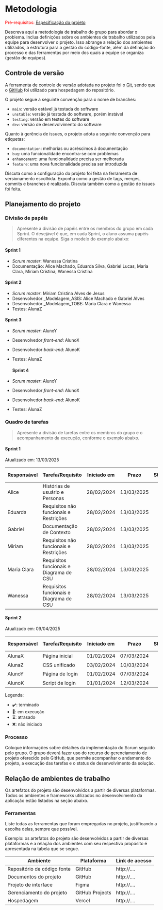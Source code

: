 
# Metodologia

<span style="color:red">Pré-requisitos: <a href="02-Especificacao.md"> Especificação do projeto</a></span>

Descreva aqui a metodologia de trabalho do grupo para abordar o problema. Inclua definições sobre os ambientes de trabalho utilizados pela equipe para desenvolver o projeto. Isso abrange a relação dos ambientes utilizados, a estrutura para a gestão do código-fonte, além da definição do processo e das ferramentas por meio dos quais a equipe se organiza (gestão de equipes).

## Controle de versão

A ferramenta de controle de versão adotada no projeto foi o [Git](https://git-scm.com/), sendo que o [GitHub](https://github.com) foi utilizado para hospedagem do repositório.

O projeto segue a seguinte convenção para o nome de branches:

- `main`: versão estável já testada do software
- `unstable`: versão já testada do software, porém instável
- `testing`: versão em testes do software
- `dev`: versão de desenvolvimento do software

Quanto à gerência de issues, o projeto adota a seguinte convenção para etiquetas:

- `documentation`: melhorias ou acréscimos à documentação
- `bug`: uma funcionalidade encontra-se com problemas
- `enhancement`: uma funcionalidade precisa ser melhorada
- `feature`: uma nova funcionalidade precisa ser introduzida

Discuta como a configuração do projeto foi feita na ferramenta de versionamento escolhida. Exponha como a gestão de tags, merges, commits e branches é realizada. Discuta também como a gestão de issues foi feita.

## Planejamento do projeto

###  Divisão de papéis

> Apresente a divisão de papéis entre os membros do grupo em cada Sprint. O desejável é que, em cada Sprint, o aluno assuma papéis diferentes na equipe. Siga o modelo do exemplo abaixo:

#### Sprint 1
- _Scrum master_: Wanessa Cristina
- Documentação: Alice Machado, Eduarda Silva, Gabriel Lucas, Maria Clara, Miriam Cristina, Wanessa Cristina

#### Sprint 2
- _Scrum master_: Míriam Cristina Alves de Jesus
- Desenvolvedor _Modelagem_ASIS: Alice Machado e Gabriel Alves
- Desenvolvedor _Modelagem_TOBE: Maria Clara e Wanessa
- Testes: AlunaZ

#### Sprint 3
- _Scrum master_: AlunoY
- Desenvolvedor _front-end_: AlunoX
- Desenvolvedor _back-end_: AlunoK
- Testes: AlunaZ

  #### Sprint 4
- _Scrum master_: AlunoY
- Desenvolvedor _front-end_: AlunoX
- Desenvolvedor _back-end_: AlunoK
- Testes: AlunaZ
###  Quadro de tarefas

> Apresente a divisão de tarefas entre os membros do grupo e o acompanhamento da execução, conforme o exemplo abaixo.

#### Sprint 1

Atualizado em: 13/03/2025

| Responsável   | Tarefa/Requisito                          | Iniciado em    | Prazo      | Status | Terminado em     |
| :----         |    :----                                  |      :----:    | :----:     | :----: | :----:           |
| Alice         | Histórias de usuário e Personas           | 28/02/2024     | 13/03/2025 |  ✔️   | 13/03/2025        |
| Eduarda       | Requisitos não funcionais e Restrições    | 28/02/2024     | 13/03/2025 |  ✔️   |  13/03/2025      |
| Gabriel       | Documentação de Contexto                  | 28/02/2024     | 13/03/2025 |  ✔️   |  08/03/2025      |
| Miriam        | Requisitos não funcionais e Restrições    | 28/02/2024     | 13/03/2025 | ✔️    |  13/03/2025      |
| Maria Clara   | Requisitos funcionais e Diagrama de CSU   | 28/02/2024     | 13/03/2025 | ✔️    |   13/03/2025     |
| Wanessa       | Requisitos funcionais e Diagrama de CSU   | 28/02/2024     | 13/03/2025 | ✔️    |   13/03/2025     |


#### Sprint 2

Atualizado em: 09/04/2025

| Responsável   | Tarefa/Requisito | Iniciado em    | Prazo      | Status | Terminado em    |
| :----         |    :----         |      :----:    | :----:     | :----: | :----:          |
| AlunaX        | Página inicial   | 01/02/2024     | 07/03/2024 | ✔️    | 05/02/2024      |
| AlunaZ        | CSS unificado    | 03/02/2024     | 10/03/2024 | 📝    |                 |
| AlunoY        | Página de login  | 01/02/2024     | 07/03/2024 | ⌛     |                 |
| AlunoK        | Script de login  |  01/01/2024    | 12/03/2024 | ❌    |       |


Legenda:
- ✔️: terminado
- 📝: em execução
- ⌛: atrasado
- ❌: não iniciado



### Processo

Coloque informações sobre detalhes da implementação do Scrum seguido pelo grupo. O grupo deverá fazer uso do recurso de gerenciamento de projeto oferecido pelo GitHub, que permite acompanhar o andamento do projeto, a execução das tarefas e o status de desenvolvimento da solução.
 

## Relação de ambientes de trabalho

Os artefatos do projeto são desenvolvidos a partir de diversas plataformas. Todos os ambientes e frameworks utilizados no desenvolvimento da aplicação estão listados na seção abaixo.

### Ferramentas

Liste todas as ferramentas que foram empregadas no projeto, justificando a escolha delas, sempre que possível.

Exemplo: os artefatos do projeto são desenvolvidos a partir de diversas plataformas e a relação dos ambientes com seu respectivo propósito é apresentada na tabela que se segue.

| Ambiente                            | Plataforma                         | Link de acesso                         |
|-------------------------------------|------------------------------------|----------------------------------------|
| Repositório de código fonte         | GitHub                             | http://....                            |
| Documentos do projeto               | GitHub                             | http://....                            |
| Projeto de interface                | Figma                              | http://....                            |
| Gerenciamento do projeto            | GitHub Projects                    | http://....                            |
| Hospedagem                          | Vercel                             | http://....                            |
